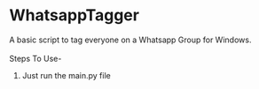 # WhatsappTagger
A basic script to tag everyone on a Whatsapp Group for Windows.<br><br>
Steps To Use-<br>
1. Just run the main.py file
